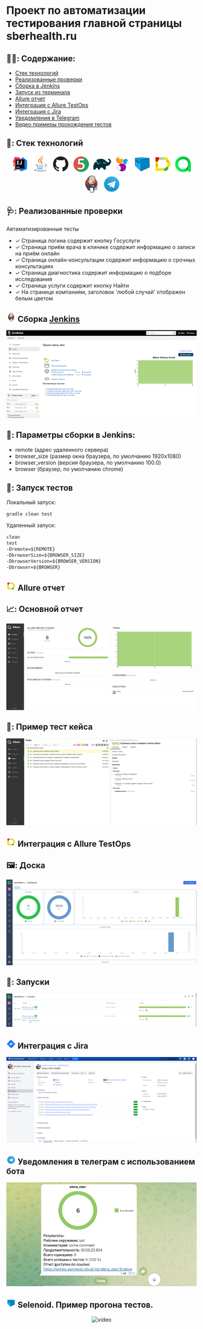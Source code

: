 # Проект по автоматизации тестирования главной страницы sberhealth.ru


## :woman_health_worker:: Содержание:

- [Стек технологий](#earth_africa-Стек-технологий)
- [Реализованные проверки](#earth_africa-Реализованные-проверки)
- [Сборка в Jenkins](#earth_africa-Jenkins-job)
- [Запуск из терминала](#earth_africa-Запуск-тестов-из-терминала)
- [Allure отчет](#earth_africa-Allure-отчет)
- [Интеграция с Allure TestOps](#earth_africa-Интеграция-c-Allure-TestOps)
- [Интеграция с Jira](#earth_africa-Интеграция-c-Jira)
- [Уведомления в Telegram](#earth_africa-Уведомление-в-Telegram-при-помощи-бота)
- [Видео примеры прохождения тестов](#earth_africa-Примеры-видео-о-прохождении-тестов)

## :closed_book:: Стек технологий

<p align="center">
<a href="https://www.jetbrains.com/idea/"><img src="images/logo/Idea.svg" width="50" height="50"  alt="IDEA"/></a>
<a href="https://www.java.com/"><img src="images/logo/Java.svg" width="50" height="50"  alt="Java"/></a>
<a href="https://github.com/"><img src="images/logo/GitHub.svg" width="50" height="50"  alt="Github"/></a>
<a href="https://junit.org/junit5/"><img src="images/logo/Junit5.svg" width="50" height="50"  alt="JUnit 5"/></a>
<a href="https://gradle.org/"><img src="images/logo/Gradle.svg" width="50" height="50"  alt="Gradle"/></a>
<a href="https://selenide.org/"><img src="images/logo/Selenide.svg" width="50" height="50"  alt="Selenide"/></a>
<a href="https://aerokube.com/selenoid/"><img src="images/logo/Selenoid.svg" width="50" height="50"  alt="Selenoid"/></a>
<a href="https://github.com/allure-framework/allure2"><img src="images/logo/Allure.svg" width="50" height="50"  alt="Allure"/></a>
<a href="https://https://qameta.io/"><img src="images/logo/Allure_TO.svg" width="50" height="50"  alt="Allure_TO"/></a>
<a href="https://www.jenkins.io/"><img src="images/logo/Jenkins.svg" width="50" height="50"  alt="Jenkins"/></a>
<a href="https://https://telegram.org/"><img src="images/logo/Telegram.svg" width="50" height="50"  alt="Telegram"/></a>
</p>

## :stethoscope:: Реализованные проверки

Автаматизированные тесты
- ✓ Страница логина содержит кнопку Госуслуги
- ✓ Страница приём врача в клинике содержит информацию о записи на приём онлайн
- ✓ Страница онлайн-консультации содержит информацию о срочных консультациях
- ✓ Страница диагностика содержит информацию о подборе исследования
- ✓ Cтраница услуги содержит кнопку Найти
- ✓ На странице компаниям, заголовок 'любой случай' отображен белым цветом

## <img src="images/logo/Jenkins.svg" width="25" height="25"  alt="Jenkins"/></a> Сборка <a target="_blank" href="https://jenkins.autotests.cloud/job/elena_sber//"> Jenkins </a>
<p align="center">
<a href="https://jenkins.autotests.cloud/job/elena_sber/"><img src="images/jenkins1.png" alt="jenkins1"/></a>
</p>

## :test_tube:: Параметры сборки в Jenkins:
- remote (адрес удаленного сервера)
- browser_size (размер окна браузера, по умолчанию 1920x1080)
- browser_version (версия браузера, по умолчанию 100.0)
- browser (браузер, по умолчанию chrome)

## :syringe:: Запуск тестов
Локальный запуск:
```
gradle clean test
```

Удаленный запуск:
```
clean
test
-Dremote=${REMOTE}
-DbrowserSize=${BROWSER_SIZE}
-DbrowserVersion=${BROWSER_VERSION}
-Dbrowser=${BROWSER}
```

## <img src="images/logo/Allure.svg" width="25" height="25"  alt="Allure"/></a> Allure отчет <a target="_blank" href="https://jenkins.autotests.cloud/job/elena_sber/8/allure/"></a>

## :chart_with_upwards_trend:: Основной отчет
<p align="center">
<img title="Allure Overview Dashboard" src="images/allure.png">
</p>

## :pill:: Пример тест кейса
<p align="center">
<img title="AllureSuite" src="images/allure_suite.png">
</p>

## <img src="images/logo/Allure.svg" width="25" height="25"  alt="Allure_TO"/></a> Интеграция с Allure TestOps <a target="_blank" href="https://allure.autotests.cloud/project/1875/dashboards"></a>

## :framed_picture:: Доска
<p align="center">
<img title="AllureDashboard" src="images/dashboard.png">
</p>

## :rocket:: Запуски
<p align="center">
<img title="Allure Tests" src="images/launches.png">
</p>

## <img src="images/logo/Jira.svg" width="25" height="25"  alt="Jira"/></a> Интеграция с Jira <a target="_blank" href="https://jira.autotests.cloud/browse/HOMEWORK-535"></a>

<p align="center">
<img title="Jira" src="images/jira.png">
</p>

## <img src="images/logo/Telegram.svg" width="25" height="25"  alt="Telegram"/></a> Уведомления в телеграм с использованием бота

<p align="center">
<img title="telegram" src="images/telegram.png">
</p>

## <img src="images/logo/Selenoid.svg" width="25" height="25" alt="Jenkins"/></a> Selenoid. Пример прогона тестов. <a target="_blank" href="https://selenoid.autotests.cloud/video/e3f905d32b5818a2de978888113b6105.mp4"> </a>

<p align="center">
<img title="Selenoid Video" src="images/sberhealth.gif" width="250" height="153"  alt="video"> 
</p>


